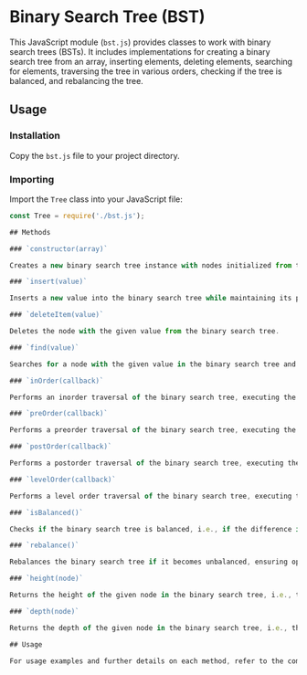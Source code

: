 # Binary Search Tree (BST)

This JavaScript module (`bst.js`) provides classes to work with binary search trees (BSTs). It includes implementations for creating a binary search tree from an array, inserting elements, deleting elements, searching for elements, traversing the tree in various orders, checking if the tree is balanced, and rebalancing the tree.

## Usage

### Installation

Copy the `bst.js` file to your project directory.

### Importing

Import the `Tree` class into your JavaScript file:

```javascript
const Tree = require('./bst.js');

## Methods

### `constructor(array)`

Creates a new binary search tree instance with nodes initialized from the elements of the given array.

### `insert(value)`

Inserts a new value into the binary search tree while maintaining its properties.

### `deleteItem(value)`

Deletes the node with the given value from the binary search tree.

### `find(value)`

Searches for a node with the given value in the binary search tree and returns it if found.

### `inOrder(callback)`

Performs an inorder traversal of the binary search tree, executing the specified callback function for each visited node.

### `preOrder(callback)`

Performs a preorder traversal of the binary search tree, executing the specified callback function for each visited node.

### `postOrder(callback)`

Performs a postorder traversal of the binary search tree, executing the specified callback function for each visited node.

### `levelOrder(callback)`

Performs a level order traversal of the binary search tree, executing the specified callback function for each visited node.

### `isBalanced()`

Checks if the binary search tree is balanced, i.e., if the difference in heights between the left and right subtrees of every node is not more than 1.

### `rebalance()`

Rebalances the binary search tree if it becomes unbalanced, ensuring optimal performance for search, insertion, and deletion operations.

### `height(node)`

Returns the height of the given node in the binary search tree, i.e., the number of edges on the longest path from the node to a leaf node.

### `depth(node)`

Returns the depth of the given node in the binary search tree, i.e., the number of edges in the path from the node to the tree’s root node.

## Usage

For usage examples and further details on each method, refer to the comments and documentation within the `bst.js` file.
